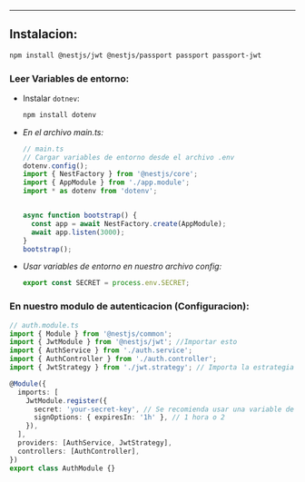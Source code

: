 
---
## Instalacion:

```bash
npm install @nestjs/jwt @nestjs/passport passport passport-jwt
```


### Leer Variables de entorno:
- Instalar `dotnev`:
	```bash
	npm install dotenv
	```

- *En el archivo main.ts:*
	```typescript
	// main.ts
	// Cargar variables de entorno desde el archivo .env
	dotenv.config();
	import { NestFactory } from '@nestjs/core';
	import { AppModule } from './app.module';
	import * as dotenv from 'dotenv';
	

	async function bootstrap() {
	  const app = await NestFactory.create(AppModule);
	  await app.listen(3000);
	}
	bootstrap();
	
	```

- *Usar variables de entorno en nuestro archivo config:*
	```typescript
	export const SECRET = process.env.SECRET;
	```

### En nuestro modulo de autenticacion (Configuracion):

```typescript
// auth.module.ts
import { Module } from '@nestjs/common';
import { JwtModule } from '@nestjs/jwt'; //Importar esto
import { AuthService } from './auth.service';
import { AuthController } from './auth.controller';
import { JwtStrategy } from './jwt.strategy'; // Importa la estrategia JWT

@Module({
  imports: [
    JwtModule.register({
      secret: 'your-secret-key', // Se recomienda usar una variable de entorno
      signOptions: { expiresIn: '1h' }, // 1 hora o 2
    }),
  ],
  providers: [AuthService, JwtStrategy],
  controllers: [AuthController],
})
export class AuthModule {}
```